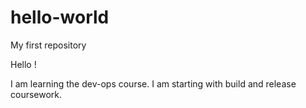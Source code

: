 # hello-world
My first repository

Hello !

I am learning the dev-ops course. 
I am starting with build and release coursework.
